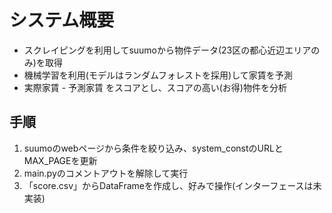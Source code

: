 # システム概要
- スクレイピングを利用してsuumoから物件データ(23区の都心近辺エリアのみ)を取得
- 機械学習を利用(モデルはランダムフォレストを採用)して家賃を予測
- 実際家賃 - 予測家賃 をスコアとし、スコアの高い(お得)物件を分析

## 手順
1. suumoのwebページから条件を絞り込み、system_constのURLとMAX_PAGEを更新
2. main.pyのコメントアウトを解除して実行
3. 「score.csv」からDataFrameを作成し、好みで操作(インターフェースは未実装)
